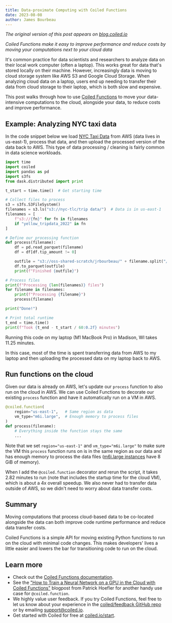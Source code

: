 ```yaml
---
title: Data-proximate Computing with Coiled Functions
date: 2023-08-08
author: James Bourbeau
---
```


_The original version of this post appears on [blog.coiled.io](https://blog.coiled.io/blog/data-proximate-computing.html)_

_Coiled Functions make it easy to improve performance and reduce costs by moving your computations next to your cloud data_

It's common practice for data scientists and researchers to analyze data on their local work computer (often a laptop). This works great for data that's stored locally on their machine. However, increasingly data is moving to cloud storage system like AWS S3 and Google Cloud Storage. When analyzing cloud data on a laptop, users end up needing to transfer their data from cloud storage to their laptop, which is both slow and expensive.

This post walks through how to use [Coiled Functions](https://docs.coiled.io/user_guide/labs/functions.html) to move your data-intensive computations to the cloud, alongside your data, to reduce costs and improve performance.

## Example: Analyzing NYC taxi data

In the code snippet below we load [NYC Taxi Data](https://aws.amazon.com/marketplace/pp/prodview-okyonroqg5b2u) from AWS (data lives in us-east-1), process that data, and then upload the processed version of the data back to AWS. This type of data processing / cleaning is fairly common in data science workloads.

```python
import time
import coiled
import pandas as pd
import s3fs
from dask.distributed import print

t_start = time.time()  # Get starting time

# Collect files to process
s3 = s3fs.S3FileSystem()
filenames = s3.ls("s3://nyc-tlc/trip data/")  # Data is in us-east-1
filenames = [
    f"s3://{fn}" for fn in filenames
    if "yellow_tripdata_2022" in fn
]

# Define our processing function
def process(filename):
    df = pd.read_parquet(filename)
    df = df[df.tip_amount != 0]

    outfile = "s3://oss-shared-scratch/jrbourbeau/" + filename.split("/")[-1]
    df.to_parquet(outfile)
    print(f"Finished {outfile}")

# Process files
print(f"Processing {len(filenames)} files")
for filename in filenames:
    print(f"Processing {filename}")
    process(filename)

print("Done!")

# Print total runtime
t_end = time.time()
print(f"Took {t_end - t_start / 60:0.2f} minutes")
```

Running this code on my laptop (M1 MacBook Pro) in Madison, WI takes 11.25 minutes.

In this case, most of the time is spent transferring data from AWS to my laptop and then uploading the processed data on my laptop back to AWS.

## Run functions on the cloud

Given our data is already on AWS, let's update our `process` function to also run on the cloud in AWS. We can use Coiled Functions to decorate our existing `process` function and have it automatically run on a VM in AWS.

```python
@coiled.function(
    region="us-east-1",   # Same region as data
    vm_type="m6i.large",  # Enough memory to process files
)
def process(filename):
    # Everything inside the function stays the same
    ...
```

Note that we set `region="us-east-1"` and `vm_type="m6i.large"` to make sure the VM this `process` function runs on is in the same region as our data and has enough memory to process the data files ([m6i.large instances](https://aws.amazon.com/ec2/instance-types/m6i/) have 8 GiB of memory).

When I add the `@coiled.function` decorator and rerun the script, it takes 2.82 minutes to run (note that includes the startup time for the cloud VM), which is about a 4x overall speedup. We also never had to transfer data outside of AWS, so we didn't need to worry about data transfer costs.

## Summary

Moving computations that process cloud-based data to be co-located alongside the data can both improve code runtime performance and reduce data transfer costs. 

Coiled Functions is a simple API for moving existing Python functions to run on the cloud with minimal code changes. This makes developers' lives a little easier and lowers the bar for transitioning code to run on the cloud.

## Learn more

- Check out the [Coiled Functions documentation](https://docs.coiled.io/user_guide/labs/functions.html).
- See the ["How to Train a Neural Network on a GPU in the Cloud with Coiled Functions"](https://blog.coiled.io/blog/coiled-run-pytorch.html) blogpost from Patrick Hoefler for another handy use case for `@coiled.function`.
- We highly value user feedback. If you try Coiled Functions, feel free to let us know about your experience in the [coiled/feedback GitHub repo](https://github.com/coiled/feedback/issues) or by emailing [support@coiled.io](mailto:support@coiled.io).
- Get started with Coiled for free at [coiled.io/start](https://coiled.io/start).